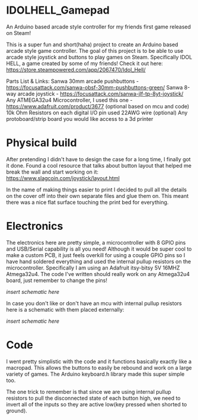 # IDOLHELL_Gamepad
An Arduino based arcade style controller for my friends first game released on Steam!

This is a super fun and short(haha) project to create an Arduino based arcade style game controller.
The goal of this project is to be able to use arcade style joystick and buttons to play games on Steam.
Specifically IDOL HELL, a game created by some of my friends! Check it out here: https://store.steampowered.com/app/2067470/Idol_Hell/

Parts List & Links:
Sanwa 30mm arcade pushbuttons - https://focusattack.com/sanwa-obsf-30mm-pushbuttons-green/
Sanwa 8-way arcade joystick - https://focusattack.com/sanwa-jlf-tp-8yt-joystick/
Any ATMEGA32u4 Microcontroller, I used this one - https://www.adafruit.com/product/3677
(optional based on mcu and code) 10k Ohm Resistors on each digital I/O pin used
22AWG wire
(optional) Any protoboard/strip board you would like
access to a 3d printer

# Physical build

After pretending I didn't have to design the case for a long time, I finally got it done. Found a cool resource that talks about button layout that helped me break the wall and start working on it: https://www.slagcoin.com/joystick/layout.html

In the name of making things easier to print I decided to pull all the details on the cover off into their own separate files and glue them on. This meant there was a nice flat surface touching the print bed for everything.



# Electronics

The electronics here are pretty simple, a microcontroller with 8 GPIO pins and USB/Serial capability is all you need!
Although it would be super cool to make a custom PCB, it just feels overkill for using a couple GPIO pins so I have hand soldered everything and used the internal pullup resistors on the microcontroller.
Specifically I am using an Adafruit itsy-bitsy 5V 16MHZ Atmega32u4. The code I've written should really work on any Atmega32u4 board, just remember to change the pins!


*insert schematic here*

In case you don't like or don't have an mcu with internal pullup resistors here is a schematic with them placed externally:

*insert schematic here*

# Code

I went pretty simplistic with the code and it functions basically exactly like a macropad. This allows the buttons to easily be rebound and work on a large variety of games.
The Arduino keyboard.h library made this super simple too.

The one trick to remember is that since we are using internal pullup resistors to pull the disconnected state of each button high, we need to invert all of the inputs so they are active low(key pressed when shorted to ground).

